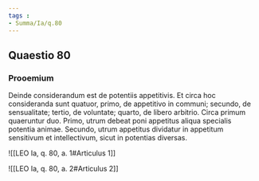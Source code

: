 ```yaml
---
tags : 
- Summa/Ia/q.80
---
```


## Quaestio 80

### Prooemium

Deinde considerandum est de potentiis appetitivis. Et circa hoc consideranda sunt quatuor, primo, de appetitivo in communi; secundo, de sensualitate; tertio, de voluntate; quarto, de libero arbitrio. Circa primum quaeruntur duo. Primo, utrum debeat poni appetitus aliqua specialis potentia animae. Secundo, utrum appetitus dividatur in appetitum sensitivum et intellectivum, sicut in potentias diversas.

![[LEO Ia, q. 80, a. 1#Articulus 1]]

![[LEO Ia, q. 80, a. 2#Articulus 2]]

